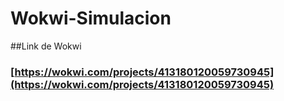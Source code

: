 # Wokwi-Simulacion

##Link de Wokwi
### [https://wokwi.com/projects/413180120059730945](https://wokwi.com/projects/413180120059730945)
### 
